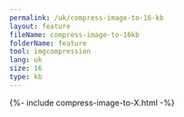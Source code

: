 ```yaml
---
permalink: /uk/compress-image-to-16-kb
layout: feature
fileName: compress-image-to-16kb
folderName: feature
tool: imgcompression
lang: uk
size: 16
type: kb
---
```


{%- include compress-image-to-X.html -%}

